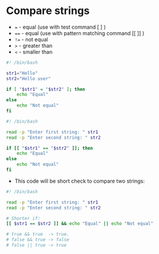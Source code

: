 # Compare strings

- `=` - equal (use with test command [ ] )
- `==` - equal (use with pattern matching command [[ ]] )
- `!=` - not equal
- `>` - greater than
- `<` - smaller than

```bash
#! /bin/bash

str1="Hello"
str2="Hello user"

if [ "$str1" = "$str2" ]; then
	echo "Equal"
else
	echo "Not equal"
fi
```

```bash
#! /bin/bash

read -p "Enter first string: " str1
read -p "Enter second string: " str2

if [[ "$str1" == "$str2" ]]; then
	echo "Equal"
else
	echo "Not equal"
fi
```

- This code will be short check to compare two strings:

```bash
#! /bin/bash

read -p "Enter first string: " str1
read -p "Enter second string: " str2

# Shorter if:
[[ $str1 == $str2 ]] && echo "Equal" || echo "Not equal"

# true && true  -> true.
# false && true -> false
# false || true -> true
```
